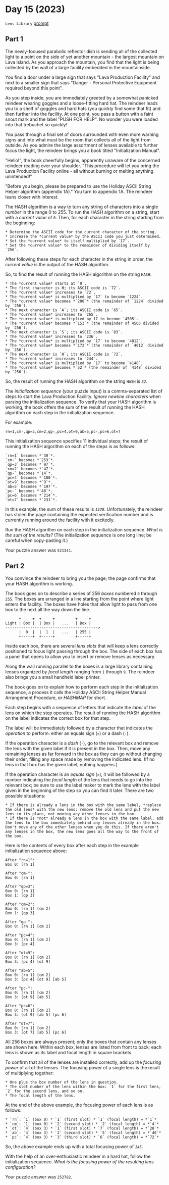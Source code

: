 # Day 15 (2023)

`Lens Library` [prompt](https://adventofcode.com/2023/day/15)

## Part 1

The newly-focused parabolic reflector dish is sending all of the collected light to a point on the side of yet another mountain - the largest mountain on Lava Island. As you approach the mountain, you find that the light is being collected by the wall of a large facility embedded in the mountainside.

You find a door under a large sign that says "Lava Production Facility" and next to a smaller sign that says "Danger - Personal Protective Equipment required beyond this point".

As you step inside, you are immediately greeted by a somewhat panicked reindeer wearing goggles and a loose-fitting hard hat. The reindeer leads you to a shelf of goggles and hard hats (you quickly find some that fit) and then further into the facility. At one point, you pass a button with a faint snout mark and the label "PUSH FOR HELP". No wonder you were loaded into that trebuchet so quickly!

You pass through a final set of doors surrounded with even more warning signs and into what must be the room that collects all of the light from outside. As you admire the large assortment of lenses available to further focus the light, the reindeer brings you a book titled "Initialization Manual".

"Hello!", the book cheerfully begins, apparently unaware of the concerned reindeer reading over your shoulder. "This procedure will let you bring the Lava Production Facility online - all without burning or melting anything unintended!"

"Before you begin, please be prepared to use the Holiday ASCII String Helper algorithm (appendix 1A)." You turn to appendix 1A. The reindeer leans closer with interest.

The HASH algorithm is a way to turn any string of characters into a single *number* in the range 0 to 255. To run the HASH algorithm on a string, start with a *current value* of `0`. Then, for each character in the string starting from the beginning:

    * Determine the ASCII code for the current character of the string.
    * Increase the *current value* by the ASCII code you just determined.
    * Set the *current value* to itself multiplied by `17`.
    * Set the *current value* to the remainder of dividing itself by `256`.

After following these steps for each character in the string in order, the *current value* is the output of the HASH algorithm.

So, to find the result of running the HASH algorithm on the string `HASH`:

    * The *current value* starts at `0`.
    * The first character is H; its ASCII code is `72`.
    * The *current value* increases to `72`.
    * The *current value* is multiplied by `17` to become `1224`.
    * The *current value* becomes *`200`* (the remainder of `1224` divided by `256`).
    * The next character is `A`; its ASCII code is `65`.
    * The *current value* increases to `265`.
    * The *current value* is multiplied by 17 to become `4505`.
    * The *current value* becomes *`153`* (the remainder of 4505 divided by `256`).
    * The next character is `S`; its ASCII code is `83`.
    * The *current value* increases to `236`.
    * The *current value* is multiplied by `17` to become `4012`.
    * The *current value* becomes *`172`* (the remainder of `4012` divided by `256`).
    * The next character is `H`; its ASCII code is `72`.
    * The *current value* increases to `244`.
    * The *current value* is multiplied by `17` to become `4148`.
    * The *current value* becomes *`52`* (the remainder of `4148` divided by `256`).

So, the result of running the HASH algorithm on the string `HASH` is *`52`*.

The *initialization sequence* (your puzzle input) is a comma-separated list of steps to start the Lava Production Facility. *Ignore newline characters* when parsing the initialization sequence. To verify that your HASH algorithm is working, the book offers the sum of the result of running the HASH algorithm on each step in the initialization sequence.

For example:

```
rn=1,cm-,qp=3,cm=2,qp-,pc=4,ot=9,ab=5,pc-,pc=6,ot=7
```

This initialization sequence specifies 11 individual steps; the result of running the HASH algorithm on each of the steps is as follows:

    `rn=1` becomes *`30`*.
    `cm-` becomes *`253`*.
    `qp=3` becomes *`97`*.
    `cm=2` becomes *`47`*.
    `qp-` becomes *`14`*.
    `pc=4` becomes *`180`*.
    `ot=9` becomes *`9`*.
    `ab=5` becomes *`197`*.
    `pc-` becomes *`48`*.
    `pc=6` becomes *`214`*.
    `ot=7` becomes *`231`*.

In this example, the sum of these results is *`1320`*. Unfortunately, the reindeer has stolen the page containing the expected verification number and is currently running around the facility with it excitedly.

Run the HASH algorithm on each step in the initialization sequence. *What is the sum of the results?* (The initialization sequence is one long line; be careful when copy-pasting it.)

Your puzzle answer was `521341`.

## Part 2

You convince the reindeer to bring you the page; the page confirms that your HASH algorithm is working.

The book goes on to describe a series of 256 *boxes* numbered `0` through `255`. The boxes are arranged in a line starting from the point where light enters the facility. The boxes have holes that allow light to pass from one box to the next all the way down the line.

```
      +-----+  +-----+         +-----+
Light | Box |  | Box |   ...   | Box |
----------------------------------------->
      |  0  |  |  1  |   ...   | 255 |
      +-----+  +-----+         +-----+
```

Inside each box, there are several *lens slots* that will keep a lens correctly positioned to focus light passing through the box. The side of each box has a panel that opens to allow you to insert or remove lenses as necessary.

Along the wall running parallel to the boxes is a large library containing lenses organized by *focal length* ranging from `1` through `9`. The reindeer also brings you a small handheld label printer.

The book goes on to explain how to perform each step in the initialization sequence, a process it calls the Holiday ASCII String Helper Manual Arrangement Procedure, or *HASHMAP* for short.

Each step begins with a sequence of letters that indicate the *label* of the lens on which the step operates. The result of running the HASH algorithm on the label indicates the correct box for that step.

The label will be immediately followed by a character that indicates the *operation* to perform: either an equals sign (`=`) or a dash (`-`).

If the operation character is a *dash* (`-`), go to the relevant box and remove the lens with the given label if it is present in the box. Then, move any remaining lenses as far forward in the box as they can go without changing their order, filling any space made by removing the indicated lens. (If no lens in that box has the given label, nothing happens.)

If the operation character is an *equals sign* (`=`), it will be followed by a number indicating the *focal length* of the lens that needs to go into the relevant box; be sure to use the label maker to mark the lens with the label given in the beginning of the step so you can find it later. There are two possible situations:

    * If there is already a lens in the box with the same label, *replace the old lens* with the new lens: remove the old lens and put the new lens in its place, not moving any other lenses in the box.
    * If there is *not* already a lens in the box with the same label, add the lens to the box immediately behind any lenses already in the box. Don't move any of the other lenses when you do this. If there aren't any lenses in the box, the new lens goes all the way to the front of the box.

Here is the contents of every box after each step in the example initialization sequence above:

```
After "rn=1":
Box 0: [rn 1]

After "cm-":
Box 0: [rn 1]

After "qp=3":
Box 0: [rn 1]
Box 1: [qp 3]

After "cm=2":
Box 0: [rn 1] [cm 2]
Box 1: [qp 3]

After "qp-":
Box 0: [rn 1] [cm 2]

After "pc=4":
Box 0: [rn 1] [cm 2]
Box 3: [pc 4]

After "ot=9":
Box 0: [rn 1] [cm 2]
Box 3: [pc 4] [ot 9]

After "ab=5":
Box 0: [rn 1] [cm 2]
Box 3: [pc 4] [ot 9] [ab 5]

After "pc-":
Box 0: [rn 1] [cm 2]
Box 3: [ot 9] [ab 5]

After "pc=6":
Box 0: [rn 1] [cm 2]
Box 3: [ot 9] [ab 5] [pc 6]

After "ot=7":
Box 0: [rn 1] [cm 2]
Box 3: [ot 7] [ab 5] [pc 6]
```

All 256 boxes are always present; only the boxes that contain any lenses are shown here. Within each box, lenses are listed from front to back; each lens is shown as its label and focal length in square brackets.

To confirm that all of the lenses are installed correctly, add up the *focusing power* of all of the lenses. The focusing power of a single lens is the result of multiplying together:

    * One plus the box number of the lens in question.
    * The slot number of the lens within the box: `1` for the first lens, `2` for the second lens, and so on.
    * The focal length of the lens.

At the end of the above example, the focusing power of each lens is as follows:

    * `rn`: `1` (box 0) * `1` (first slot) * `1` (focal length) = *`1`*
    * `cm`: `1` (box 0) * `2` (second slot) * `2` (focal length) = *`4`*
    * `ot`: `4` (box 3) * `1` (first slot) * `7` (focal length) = *`28`*
    * `ab`: `4` (box 3) * `2` (second slot) * `5` (focal length) = *`40`*
    * `pc`: `4` (box 3) * `3` (third slot) * `6` (focal length) = *`72`*

So, the above example ends up with a total focusing power of *`145`*.

With the help of an over-enthusiastic reindeer in a hard hat, follow the initialization sequence. *What is the focusing power of the resulting lens configuration?*

Your puzzle answer was `252782`.